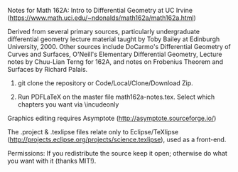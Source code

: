Notes for Math 162A: Intro to Differential Geometry at UC Irvine (https://www.math.uci.edu/~ndonalds/math162a/math162a.html)

Derived from several primary sources, particularly undergraduate differential geometry lecture material taught by Toby Bailey at Edinburgh University, 2000. Other sources include DoCarmo's Differential Geometry of Curves and Surfaces, O'Neill's Elementary Differential Geometry, Lecture notes by Chuu-Lian Terng for 162A, and notes on Frobenius Theorem and Surfaces by Richard Palais.

1. git clone the repository or Code/Local/Clone/Download Zip.

2. Run PDFLaTeX on the master file math162a-notes.tex. Select which chapters you want via \incudeonly

Graphics editing requires Asymptote (http://asymptote.sourceforge.io/)

The .project & .texlipse files relate only to Eclipse/TeXlipse (http://projects.eclipse.org/projects/science.texlipse), used as a front-end.


Permissions: If you redistribute the source keep it open; otherwise do what you want with it (thanks MIT!).

